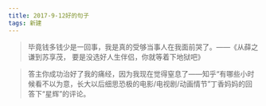 ```yaml
---
title: 2017-9-12好的句子
tags: 新建
---
```

> 毕竟钱多钱少是一回事，我是真的受够当事人在我面前哭了。——《从薛之谦到苏享茂， 要是没选好人生伴侣，你就等着下地狱吧》


> 答主你成功治好了我的痛经，因为我现在觉得窒息了——知乎“有哪些小时候看不以为意，长大以后细思恐极的电影/电视剧/动画情节”丁香妈妈的回答下“星辉”的评论。

>
